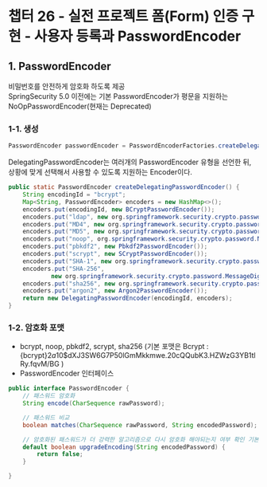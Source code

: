 # 챕터 26 - 실전 프로젝트 폼(Form) 인증 구현 - 사용자 등록과 PasswordEncoder

## 1. PasswordEncoder  
비밀번호를 안전하게 암호화 하도록 제공  
SpringSecurity 5.0 이전에는 기본 PasswordEncoder가 평문을 지원하는 NoOpPasswordEncoder(현재는 Deprecated)  

### 1-1. 생성
```java
PasswordEncoder passwordEncoder = PasswordEncoderFactories.createDelegatingPasswordEncoder();
```

DelegatingPasswordEncoder는 여러개의 PasswordEncoder 유형을 선언한 뒤, 상황에 맞게 선택해서 사용할 수 있도록 지원하는 Encoder이다.

```java
public static PasswordEncoder createDelegatingPasswordEncoder() {
    String encodingId = "bcrypt";
    Map<String, PasswordEncoder> encoders = new HashMap<>();
    encoders.put(encodingId, new BCryptPasswordEncoder());
    encoders.put("ldap", new org.springframework.security.crypto.password.LdapShaPasswordEncoder());
    encoders.put("MD4", new org.springframework.security.crypto.password.Md4PasswordEncoder());
    encoders.put("MD5", new org.springframework.security.crypto.password.MessageDigestPasswordEncoder("MD5"));
    encoders.put("noop", org.springframework.security.crypto.password.NoOpPasswordEncoder.getInstance());
    encoders.put("pbkdf2", new Pbkdf2PasswordEncoder());
    encoders.put("scrypt", new SCryptPasswordEncoder());
    encoders.put("SHA-1", new org.springframework.security.crypto.password.MessageDigestPasswordEncoder("SHA-1"));
    encoders.put("SHA-256",
            new org.springframework.security.crypto.password.MessageDigestPasswordEncoder("SHA-256"));
    encoders.put("sha256", new org.springframework.security.crypto.password.StandardPasswordEncoder());
    encoders.put("argon2", new Argon2PasswordEncoder());
    return new DelegatingPasswordEncoder(encodingId, encoders);
}
```

### 1-2. 암호화 포맷
- bcrypt, noop, pbkdf2, scrypt, sha256 (기본 포맷은 Bcrypt : {bcrypt}$2a$10$dXJ3SW6G7P50lGmMkkmwe.20cQQubK3.HZWzG3YB1tlRy.fqvM/BG )
- PasswordEncoder 인터페이스 
```java
public interface PasswordEncoder {
    // 패스워드 암호화
	String encode(CharSequence rawPassword);

    // 패스워드 비교
	boolean matches(CharSequence rawPassword, String encodedPassword);

    // 암호화된 패스워드가 더 강력한 알고리즘으로 다시 암호화 해야되는지 여부 확인 기본은 false 반환
	default boolean upgradeEncoding(String encodedPassword) {
		return false;
	}

}
```

